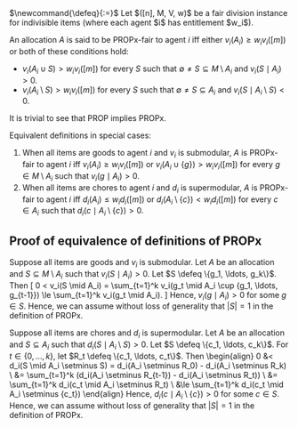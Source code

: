 <span class="invisible">
$\newcommand{\defeq}{:=}$
</span>
Let $([n], M, V, w)$ be a fair division instance for indivisible items
(where each agent $i$ has entitlement $w_i$).

An allocation $A$ is said to be PROPx-fair to agent $i$ iff
either $v_i(A_i) ≥ w_iv_i([m])$ or both of these conditions hold:

* $v_i(A_i \cup S) > w_iv_i([m])$ for every $S$ such that
    $\emptyset \neq S \subseteq M \setminus A_i$ and $v_i(S \mid A_i) > 0$.
* $v_i(A_i \setminus S) > w_iv_i([m])$ for every $S$ such that
    $\emptyset \neq S \subseteq A_i$ and $v_i(S \mid A_i \setminus S) < 0$.

It is trivial to see that PROP implies PROPx.

Equivalent definitions in special cases:

1.  When all items are goods to agent $i$ and $v_i$ is submodular, $A$ is PROPx-fair to agent $i$
    iff $v_i(A_i) ≥ w_iv_i([m])$ or $v_i(A_i \cup \{g\}) > w_iv_i([m])$
    for every $g \in M \setminus A_i$ such that $v_i(g \mid A_i) > 0$.
2.  When all items are chores to agent $i$ and $d_i$ is supermodular, $A$ is PROPx-fair to agent $i$
    iff $d_i(A_i) ≤ w_id_i([m])$ or $d_i(A_i \setminus \{c\}) < w_id_i([m])$
    for every $c \in A_i$ such that $d_i(c \mid A_i \setminus \{c\}) > 0$.

## Proof of equivalence of definitions of PROPx

Suppose all items are goods and $v_i$ is submodular.
Let $A$ be an allocation and $S \subseteq M \setminus A_i$ such that $v_i(S \mid A_i) > 0$.
Let $S \defeq \{g_1, \ldots, g_k\}$. Then
\[ 0 < v_i(S \mid A_i) = \sum_{t=1}^k v_i(g_t \mid A_i \cup \{g_1, \ldots, g_{t-1}\})
    \le \sum_{t=1}^k v_i(g_t \mid A_i). \]
Hence, $v_i(g \mid A_i) > 0$ for some $g \in S$.
Hence, we can assume without loss of generality that $|S| = 1$ in the definition of PROPx.

Suppose all items are chores and $d_i$ is supermodular.
Let $A$ be an allocation and $S \subseteq A_i$ such that $d_i(S \mid A_i \setminus S) > 0$.
Let $S \defeq \{c_1, \ldots, c_k\}$.
For $t \in \{0, \ldots, k\}$, let $R_t \defeq \{c_1, \ldots, c_t\}$. Then
\begin{align}
0 &< d_i(S \mid A_i \setminus S) = d_i(A_i \setminus R_0) - d_i(A_i \setminus R_k)
\\ &= \sum_{t=1}^k (d_i(A_i \setminus R_{t-1}) - d_i(A_i \setminus R_t))
\\ &= \sum_{t=1}^k d_i(c_t \mid A_i \setminus R_t)
\\ &\le \sum_{t=1}^k d_i(c_t \mid A_i \setminus \{c_t\})
\end{align}
Hence, $d_i(c \mid A_i \setminus \{c\}) > 0$ for some $c \in S$.
Hence, we can assume without loss of generality that $|S| = 1$ in the definition of PROPx.
